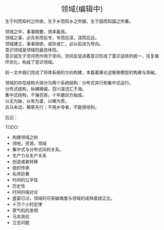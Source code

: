 <center><font size=5>领域(编辑中)</font></center>

生于村而知村之所依，生于乡而知乡之所据，生于国而知国之所重。<br/>

领域之中，事事精要，效率最高。<br/>
领域之事，必先有而后专，专而后深，深而后远。<br/>
领域建立，事事相依，或存或亡，必以前进为导向。<br/>
意识领域是领域的最佳体现。<br/>
意识诞生于空间而作用于空间，空间反促进着意识形成了意识运转的统一，往复循环优化，构成了意识领域。<br/>

前一文中我们完成了将体系统的方向构建，本篇着重论述极致模型的构建与突破。<br/>

领域的存在结构大体分为两个系统结构：分布式并行和集中式运行。<br/>
分布式结构，纵横捭阖，百川溪流汇于海。<br/>
集中式结构，千锤百炼，十年磨剑方始成。<br/>
以无为缺，以有为富，以稀为贵。<br/>
兵马未动，粮草先行；不用乡导者，不能得地利。<br/>

后记：<br/>

TODO: 
* 构建领域之树
* 领地，资源，领域
* 集中式与分布式间的关系。
* 生产力与生产关系
* 创造或者转移
* 组织传承
* 名师巨著
* 时间的公平性
* 历史性
* 时间的相对论
* 盛宴已过，领域的可突破难度与领域的成熟度成正比。
* 十万个小时定律
* 蒸气机的发明
* 马太效应
* 立志问题
